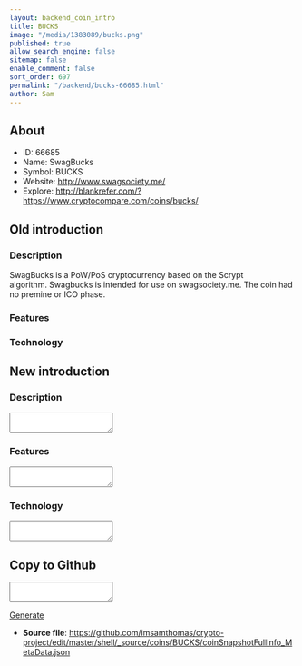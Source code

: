 ```yaml
---
layout: backend_coin_intro
title: BUCKS
image: "/media/1383089/bucks.png"
published: true
allow_search_engine: false
sitemap: false
enable_comment: false
sort_order: 697
permalink: "/backend/bucks-66685.html"
author: Sam
---
```


## About

- ID: 66685
- Name: SwagBucks
- Symbol: BUCKS
- Website: http://www.swagsociety.me/
- Explore: http://blankrefer.com/?https://www.cryptocompare.com/coins/bucks/


## Old introduction

### Description

<p>SwagBucks is a PoW/PoS cryptocurrency based on the Scrypt algorithm. Swagbucks is intended for use on swagsociety.me. The coin had no premine or ICO phase.</p>

### Features


### Technology




## New introduction


### Description
<textarea id="meta_description" name="description"></textarea>

### Features
<textarea id="meta_features" name="features"></textarea>

### Technology
<textarea id="meta_technology" name="technology"></textarea>


## Copy to Github

<textarea id="coinsnapshotfullinfo_metadata"></textarea>

<a href="#gen" onclick="generateMetaDatJson()">Generate</a>

- **Source file**: <a href="https://github.com/imsamthomas/crypto-project/edit/master/shell/_source/coins/BUCKS/coinSnapshotFullInfo_MetaData.json">https://github.com/imsamthomas/crypto-project/edit/master/shell/_source/coins/BUCKS/coinSnapshotFullInfo_MetaData.json</a>

